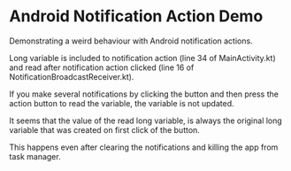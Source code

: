 # Android Notification Action Demo
Demonstrating a weird behaviour with Android notification actions.

Long variable is included to notification action (line 34 of MainActivity.kt) and read after notification action clicked (line 16 of NotificationBroadcastReceiver.kt).

If you make several notifications by clicking the button and then press the action button to read the variable, the variable is not updated.

It seems that the value of the read long variable, is always the original long variable that was created on first click of the button.

This happens even after clearing the notifications and killing the app from task manager.
